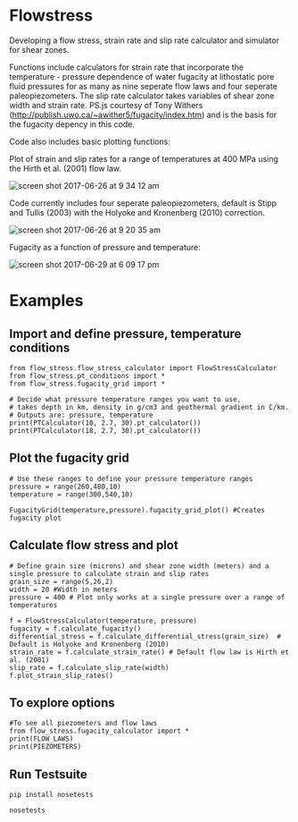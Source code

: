 # Flowstress

Developing a flow stress, strain rate and slip rate calculator and simulator for shear zones. 

Functions include calculators for strain rate that incorporate the temperature - pressure dependence of water fugacity at lithostatic pore fluid pressures for as many as nine seperate flow laws and four seperate paleopiezometers. The slip rate calculator takes variables of shear zone width and strain rate. PS.js courtesy of Tony Withers (http://publish.uwo.ca/~awither5/fugacity/index.htm) and is the basis for the fugacity depency in this code. 

Code also includes basic plotting functions:

Plot of strain and slip rates for a range of temperatures at 400 MPa using the Hirth et al. (2001) flow law. 

![screen shot 2017-06-26 at 9 34 12 am](https://user-images.githubusercontent.com/18178879/27549955-b550f94c-5a52-11e7-900c-9b20ff36f156.png)

Code currently includes four seperate paleopiezometers, default is Stipp and Tullis (2003) with the Holyoke and Kronenberg (2010) correction.

![screen shot 2017-06-26 at 9 20 35 am](https://user-images.githubusercontent.com/18178879/27549580-3e47df88-5a51-11e7-89a7-a1103a3b4af3.png)


Fugacity as a function of pressure and temperature:

![screen shot 2017-06-29 at 6 09 17 pm](https://user-images.githubusercontent.com/18178879/27716861-1e7478ea-5cf6-11e7-9ab5-bdaef92f89bf.png)


# Examples
## Import and define pressure, temperature conditions
```
from flow_stress.flow_stress_calculator import FlowStressCalculator
from flow_stress.pt_conditions import *
from flow_stress.fugacity_grid import *

# Decide what pressure temperature ranges you want to use, 
# takes depth in km, density in g/cm3 and geothermal gradient in C/km. 
# Outputs are: pressure, temperature
print(PTCalculator(10, 2.7, 30).pt_calculator()) 
print(PTCalculator(18, 2.7, 30).pt_calculator())
```

## Plot the fugacity grid

```
# Use these ranges to define your pressure temperature ranges
pressure = range(260,480,10)
temperature = range(300,540,10)

FugacityGrid(temperature,pressure).fugacity_grid_plot() #Creates fugacity plot
```

## Calculate flow stress and plot

```
# Define grain size (microns) and shear zone width (meters) and a single pressure to calculate strain and slip rates
grain_size = range(5,26,2)
width = 20 #Width in meters
pressure = 400 # Plot only works at a single pressure over a range of temperatures

f = FlowStressCalculator(temperature, pressure)
fugacity = f.calculate_fugacity()
differential_stress = f.calculate_differential_stress(grain_size)  # Default is Holyoke and Kronenberg (2010)
strain_rate = f.calculate_strain_rate() # Default flow law is Hirth et al. (2001)
slip_rate = f.calculate_slip_rate(width) 
f.plot_strain_slip_rates()
```

## To explore options

```
#To see all piezometers and flow laws
from flow_stress.fugacity_calculator import *
print(FLOW_LAWS)
print(PIEZOMETERS)
```

## Run Testsuite
```pip install nosetests```

```nosetests```
